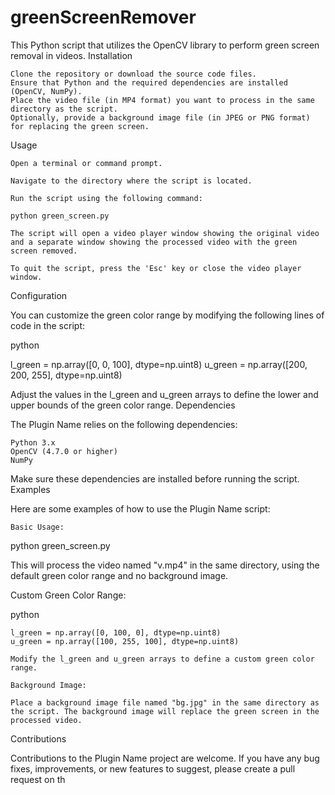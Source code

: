 # greenScreenRemover

This Python script that utilizes the OpenCV library to perform green screen removal in videos.
Installation

    Clone the repository or download the source code files.
    Ensure that Python and the required dependencies are installed (OpenCV, NumPy).
    Place the video file (in MP4 format) you want to process in the same directory as the script.
    Optionally, provide a background image file (in JPEG or PNG format) for replacing the green screen.

Usage

    Open a terminal or command prompt.

    Navigate to the directory where the script is located.

    Run the script using the following command:

    python green_screen.py

    The script will open a video player window showing the original video and a separate window showing the processed video with the green screen removed.

    To quit the script, press the 'Esc' key or close the video player window.

Configuration

You can customize the green color range by modifying the following lines of code in the script:

python

l_green = np.array([0, 0, 100], dtype=np.uint8)
u_green = np.array([200, 200, 255], dtype=np.uint8)

Adjust the values in the l_green and u_green arrays to define the lower and upper bounds of the green color range.
Dependencies

The Plugin Name relies on the following dependencies:

    Python 3.x
    OpenCV (4.7.0 or higher)
    NumPy

Make sure these dependencies are installed before running the script.
Examples

Here are some examples of how to use the Plugin Name script:

    Basic Usage:

python green_screen.py

This will process the video named "v.mp4" in the same directory, using the default green color range and no background image.

Custom Green Color Range:

python

    l_green = np.array([0, 100, 0], dtype=np.uint8)
    u_green = np.array([100, 255, 100], dtype=np.uint8)

    Modify the l_green and u_green arrays to define a custom green color range.

    Background Image:

    Place a background image file named "bg.jpg" in the same directory as the script. The background image will replace the green screen in the processed video.

Contributions

Contributions to the Plugin Name project are welcome. If you have any bug fixes, improvements, or new features to suggest, please create a pull request on th

